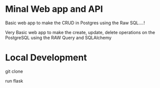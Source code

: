 # Minal Web app and API 
Basic web app to make the CRUD in Postgres using the Raw SQL....!

Very Basic web app to make the create, update, delete operations on the PostgreSQL using the RAW 
Query and SQLAlchemy

# Local Development

git clone <url-of-this-repo>

run flask
